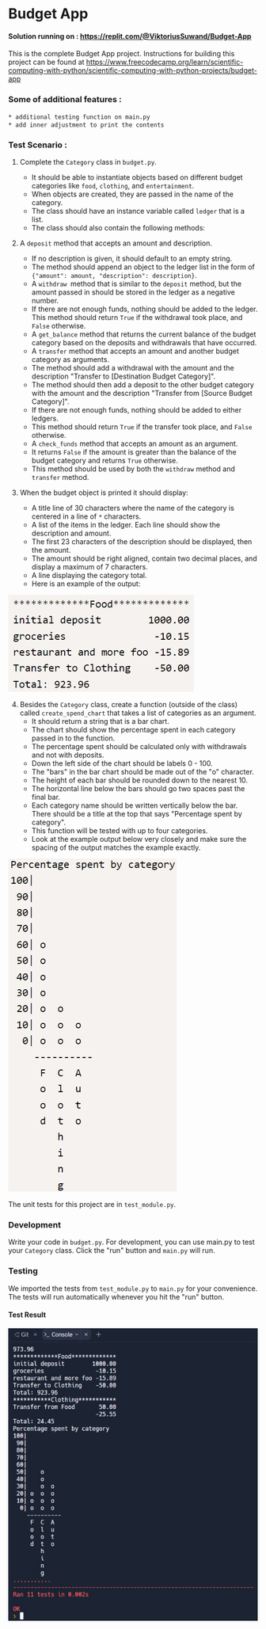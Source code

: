 # Budget App
#### Solution running on : https://replit.com/@ViktoriusSuwand/Budget-App

This is the complete Budget App project. Instructions for building this project can be found at
https://www.freecodecamp.org/learn/scientific-computing-with-python/scientific-computing-with-python-projects/budget-app

### Some of additional features :
    * additional testing function on main.py
    * add inner adjustment to print the contents

### Test Scenario :
1. Complete the `Category` class in `budget.py`.
   - It should be able to instantiate objects based on different budget categories like `food`, `clothing`, and `entertainment`.
   - When objects are created, they are passed in the name of the category.
   - The class should have an instance variable called `ledger` that is a list.
   - The class should also contain the following methods:

2. A `deposit` method that accepts an amount and description.
   - If no description is given, it should default to an empty string.
   - The method should append an object to the ledger list in the form of `{"amount": amount, "description": description}`.
   - A `withdraw `method that is similar to the `deposit` method, but the amount passed in should be stored in the ledger as a negative number.
   - If there are not enough funds, nothing should be added to the ledger. This method should return `True` if the withdrawal took place, and `False` otherwise.
   - A `get_balance` method that returns the current balance of the budget category based on the deposits and withdrawals that have occurred.
   - A `transfer` method that accepts an amount and another budget category as arguments.
   - The method should add a withdrawal with the amount and the description "Transfer to [Destination Budget Category]".
   - The method should then add a deposit to the other budget category with the amount and the description "Transfer from [Source Budget Category]".
   - If there are not enough funds, nothing should be added to either ledgers.
   - This method should return `True` if the transfer took place, and `False` otherwise.
   - A `check_funds` method that accepts an amount as an argument.
   - It returns `False` if the amount is greater than the balance of the budget category and returns `True` otherwise.
   - This method should be used by both the `withdraw` method and `transfer` method.

3. When the budget object is printed it should display:
   - A title line of 30 characters where the name of the category is centered in a line of `*` characters.
   - A list of the items in the ledger. Each line should show the description and amount.
   - The first 23 characters of the description should be displayed, then the amount.
   - The amount should be right aligned, contain two decimal places, and display a maximum of 7 characters.
   - A line displaying the category total.
   - Here is an example of the output:
  
![example1](example1.jpg)

4. Besides the `Category` class, create a function (outside of the class) called `create_spend_chart` that takes a list of categories as an argument.
   - It should return a string that is a bar chart.
   - The chart should show the percentage spent in each category passed in to the function.
   - The percentage spent should be calculated only with withdrawals and not with deposits.
   - Down the left side of the chart should be labels 0 - 100.
   - The "bars" in the bar chart should be made out of the "o" character.
   - The height of each bar should be rounded down to the nearest 10.
   - The horizontal line below the bars should go two spaces past the final bar.
   - Each category name should be written vertically below the bar. There should be a title at the top that says "Percentage spent by category".  
   - This function will be tested with up to four categories.
   - Look at the example output below very closely and make sure the spacing of the output matches the example exactly.

![example2](example2.jpg)

The unit tests for this project are in `test_module.py`.

### Development
Write your code in `budget.py`. For development, you can use main.py to test your `Category` class. Click the "run" button and `main.py` will run.

### Testing
We imported the tests from `test_module.py` to `main.py` for your convenience. The tests will run automatically whenever you hit the "run" button.

#### Test Result

![complete](complete.jpg)